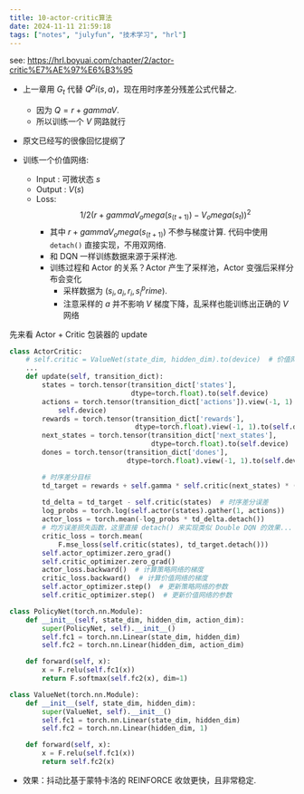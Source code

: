 ```yaml
---
title: 10-actor-critic算法
date: 2024-11-11 21:59:18
tags: ["notes", "julyfun", "技术学习", "hrl"]
---
```

see: https://hrl.boyuai.com/chapter/2/actor-critic%E7%AE%97%E6%B3%95

- 上一章用 $G_t$ 代替 $Q^pi (s, a)$，现在用时序差分残差公式代替之.
    - 因为 $Q = r + gamma V$.
    - 所以训练一个 $V$ 网路就行

- 原文已经写的很像回忆提纲了
- 训练一个价值网络:
    - Input : 可微状态 $s$
    - Output : $V(s)$
    - Loss: $$1 / 2 (r + gamma V_omega (s_(t + 1)) - V_omega (s_t))^2$$
         - 其中 $r + gamma V_omega (s_(t + 1))$ 不参与梯度计算. 代码中使用 `detach()` 直接实现，不用双网络.
         - 和 DQN 一样训练数据来源于采样池.
         - 训练过程和 Actor 的关系？Actor 产生了采样池，Actor 变强后采样分布会变化
             - 采样数据为 $(s_i, a_i, r_i, s_i^prime)$.
             - 注意采样的 $a$ 并不影响 $V$ 梯度下降，乱采样也能训练出正确的 $V$ 网络

先来看 Actor + Critic 包装器的 update

```python
class ActorCritic:
    # self.critic = ValueNet(state_dim, hidden_dim).to(device)  # 价值网络
    ...
    def update(self, transition_dict):
        states = torch.tensor(transition_dict['states'],
                              dtype=torch.float).to(self.device)
        actions = torch.tensor(transition_dict['actions']).view(-1, 1).to(
            self.device)
        rewards = torch.tensor(transition_dict['rewards'],
                               dtype=torch.float).view(-1, 1).to(self.device)
        next_states = torch.tensor(transition_dict['next_states'],
                                   dtype=torch.float).to(self.device)
        dones = torch.tensor(transition_dict['dones'],
                             dtype=torch.float).view(-1, 1).to(self.device)

        # 时序差分目标
        td_target = rewards + self.gamma * self.critic(next_states) * (1 -
                                                                       dones)
        td_delta = td_target - self.critic(states)  # 时序差分误差
        log_probs = torch.log(self.actor(states).gather(1, actions))
        actor_loss = torch.mean(-log_probs * td_delta.detach())
        # 均方误差损失函数，这里直接 detach() 来实现类似 Double DQN 的效果... （不演了是吧）
        critic_loss = torch.mean(
            F.mse_loss(self.critic(states), td_target.detach()))
        self.actor_optimizer.zero_grad()
        self.critic_optimizer.zero_grad()
        actor_loss.backward()  # 计算策略网络的梯度
        critic_loss.backward()  # 计算价值网络的梯度
        self.actor_optimizer.step()  # 更新策略网络的参数
        self.critic_optimizer.step()  # 更新价值网络的参数

class PolicyNet(torch.nn.Module):
    def __init__(self, state_dim, hidden_dim, action_dim):
        super(PolicyNet, self).__init__()
        self.fc1 = torch.nn.Linear(state_dim, hidden_dim)
        self.fc2 = torch.nn.Linear(hidden_dim, action_dim)

    def forward(self, x):
        x = F.relu(self.fc1(x))
        return F.softmax(self.fc2(x), dim=1)

class ValueNet(torch.nn.Module):
    def __init__(self, state_dim, hidden_dim):
        super(ValueNet, self).__init__()
        self.fc1 = torch.nn.Linear(state_dim, hidden_dim)
        self.fc2 = torch.nn.Linear(hidden_dim, 1)

    def forward(self, x):
        x = F.relu(self.fc1(x))
        return self.fc2(x)
```

- 效果：抖动比基于蒙特卡洛的 REINFORCE 收敛更快，且非常稳定.
